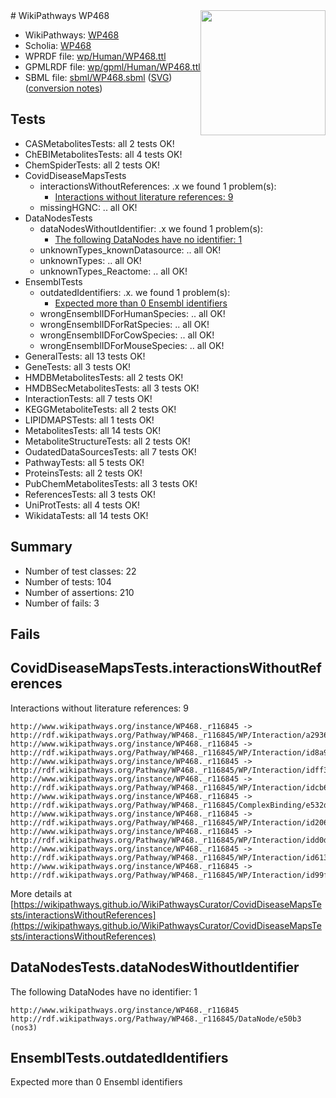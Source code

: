 <img style="float: right; width: 200px" src="../logo.png" />
# WikiPathways WP468

* WikiPathways: [WP468](https://identifiers.org/wikipathways:WP468)
* Scholia: [WP468](https://scholia.toolforge.org/wikipathways/WP468)
* WPRDF file: [wp/Human/WP468.ttl](../wp/Human/WP468.ttl)
* GPMLRDF file: [wp/gpml/Human/WP468.ttl](../wp/gpml/Human/WP468.ttl)
* SBML file: [sbml/WP468.sbml](../sbml/WP468.sbml) ([SVG](../sbml/WP468.svg)) ([conversion notes](../sbml/WP468.txt))

## Tests
* CASMetabolitesTests: all 2 tests OK!
* ChEBIMetabolitesTests: all 4 tests OK!
* ChemSpiderTests: all 2 tests OK!
* CovidDiseaseMapsTests
    * interactionsWithoutReferences: .x we found 1 problem(s):
        * [Interactions without literature references: 9](#2e295937)
    * missingHGNC: .. all OK!
* DataNodesTests
    * dataNodesWithoutIdentifier: .x we found 1 problem(s):
        * [The following DataNodes have no identifier: 1](#d2d32fa0)
    * unknownTypes_knownDatasource: .. all OK!
    * unknownTypes: .. all OK!
    * unknownTypes_Reactome: .. all OK!
* EnsemblTests
    * outdatedIdentifiers: .x. we found 1 problem(s):
        * [Expected more than 0 Ensembl identifiers](#f44398b7)
    * wrongEnsemblIDForHumanSpecies: .. all OK!
    * wrongEnsemblIDForRatSpecies: .. all OK!
    * wrongEnsemblIDForCowSpecies: .. all OK!
    * wrongEnsemblIDForMouseSpecies: .. all OK!
* GeneralTests: all 13 tests OK!
* GeneTests: all 3 tests OK!
* HMDBMetabolitesTests: all 2 tests OK!
* HMDBSecMetabolitesTests: all 3 tests OK!
* InteractionTests: all 7 tests OK!
* KEGGMetaboliteTests: all 2 tests OK!
* LIPIDMAPSTests: all 1 tests OK!
* MetabolitesTests: all 14 tests OK!
* MetaboliteStructureTests: all 2 tests OK!
* OudatedDataSourcesTests: all 7 tests OK!
* PathwayTests: all 5 tests OK!
* ProteinsTests: all 2 tests OK!
* PubChemMetabolitesTests: all 3 tests OK!
* ReferencesTests: all 3 tests OK!
* UniProtTests: all 4 tests OK!
* WikidataTests: all 14 tests OK!


## Summary

* Number of test classes: 22
* Number of tests: 104
* Number of assertions: 210
* Number of fails: 3

## Fails

<a name="2e295937" />

## CovidDiseaseMapsTests.interactionsWithoutReferences

Interactions without literature references: 9
```
http://www.wikipathways.org/instance/WP468._r116845 -> http://rdf.wikipathways.org/Pathway/WP468._r116845/WP/Interaction/a2936
http://www.wikipathways.org/instance/WP468._r116845 -> http://rdf.wikipathways.org/Pathway/WP468._r116845/WP/Interaction/id8a906e85
http://www.wikipathways.org/instance/WP468._r116845 -> http://rdf.wikipathways.org/Pathway/WP468._r116845/WP/Interaction/idff3a0541
http://www.wikipathways.org/instance/WP468._r116845 -> http://rdf.wikipathways.org/Pathway/WP468._r116845/WP/Interaction/idcb6c05c1
http://www.wikipathways.org/instance/WP468._r116845 -> http://rdf.wikipathways.org/Pathway/WP468._r116845/ComplexBinding/e532d
http://www.wikipathways.org/instance/WP468._r116845 -> http://rdf.wikipathways.org/Pathway/WP468._r116845/WP/Interaction/id2067a77f
http://www.wikipathways.org/instance/WP468._r116845 -> http://rdf.wikipathways.org/Pathway/WP468._r116845/WP/Interaction/idd0d0680f
http://www.wikipathways.org/instance/WP468._r116845 -> http://rdf.wikipathways.org/Pathway/WP468._r116845/WP/Interaction/id61316c2a
http://www.wikipathways.org/instance/WP468._r116845 -> http://rdf.wikipathways.org/Pathway/WP468._r116845/WP/Interaction/id99f492c6
```

More details at [https://wikipathways.github.io/WikiPathwaysCurator/CovidDiseaseMapsTests/interactionsWithoutReferences](https://wikipathways.github.io/WikiPathwaysCurator/CovidDiseaseMapsTests/interactionsWithoutReferences)

<a name="d2d32fa0" />

## DataNodesTests.dataNodesWithoutIdentifier

The following DataNodes have no identifier: 1
```
http://www.wikipathways.org/instance/WP468._r116845 http://rdf.wikipathways.org/Pathway/WP468._r116845/DataNode/e50b3 (nos3)
```

<a name="f44398b7" />

## EnsemblTests.outdatedIdentifiers

Expected more than 0 Ensembl identifiers
